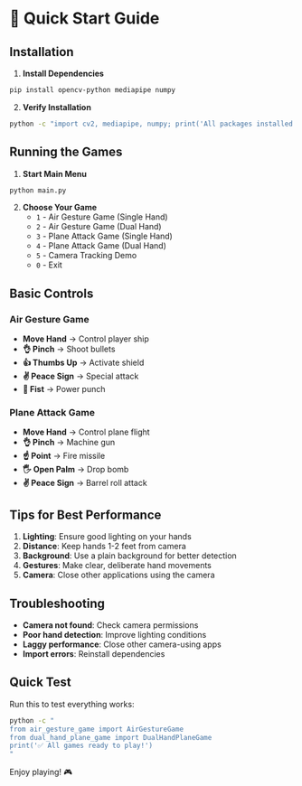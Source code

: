 # 🚀 Quick Start Guide

## Installation

1. **Install Dependencies**
```bash
pip install opencv-python mediapipe numpy
```

2. **Verify Installation**
```bash
python -c "import cv2, mediapipe, numpy; print('All packages installed successfully!')"
```

## Running the Games

1. **Start Main Menu**
```bash
python main.py
```

2. **Choose Your Game**
   - `1` - Air Gesture Game (Single Hand)
   - `2` - Air Gesture Game (Dual Hand)
   - `3` - Plane Attack Game (Single Hand)
   - `4` - Plane Attack Game (Dual Hand)
   - `5` - Camera Tracking Demo
   - `0` - Exit

## Basic Controls

### Air Gesture Game
- **Move Hand** → Control player ship
- **👌 Pinch** → Shoot bullets
- **👍 Thumbs Up** → Activate shield
- **✌️ Peace Sign** → Special attack
- **👊 Fist** → Power punch

### Plane Attack Game
- **Move Hand** → Control plane flight
- **👌 Pinch** → Machine gun
- **☝️ Point** → Fire missile
- **🖐️ Open Palm** → Drop bomb
- **✌️ Peace Sign** → Barrel roll attack

## Tips for Best Performance

1. **Lighting**: Ensure good lighting on your hands
2. **Distance**: Keep hands 1-2 feet from camera
3. **Background**: Use a plain background for better detection
4. **Gestures**: Make clear, deliberate hand movements
5. **Camera**: Close other applications using the camera

## Troubleshooting

- **Camera not found**: Check camera permissions
- **Poor hand detection**: Improve lighting conditions
- **Laggy performance**: Close other camera-using apps
- **Import errors**: Reinstall dependencies

## Quick Test

Run this to test everything works:
```bash
python -c "
from air_gesture_game import AirGestureGame
from dual_hand_plane_game import DualHandPlaneGame
print('✅ All games ready to play!')
"
```

Enjoy playing! 🎮
